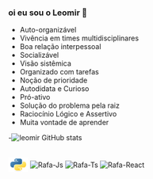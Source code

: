 ### oi eu sou o Leomir 👋

- Auto-organizável
- Vivência em times multidisciplinares
- Boa relação interpessoal
- Socializável 
- Visão sistêmica
- Organizado com tarefas
- Noção de prioridade
- Autodidata e Curioso
- Pró-ativo
- Solução do problema pela raiz
- Raciocínio Lógico e Assertivo
- Muita vontade de aprender



-![leomir GitHub stats](https://github-readme-stats.vercel.app/api?username=leomir-pereira-dos-santos&show_icons=true&theme=merko)




<div style="display: inline_block"><br>
<img align="center" alt="Rafa-Python" height="30" width="40" src="https://raw.githubusercontent.com/devicons/devicon/master/icons/python/python-original.svg">
  <img align="center" alt="Rafa-Js" height="30" width="40" src="https://img.shields.io/badge/Flask-000000?style=for-the-badge&logo=flask&logoColor=white">
  <img align="center" alt="Rafa-Ts" height="30" width="40" src="https://img.shields.io/badge/Django-092E20?style=for-the-badge&logo=django&logoColor=white">
  <img align="center" alt="Rafa-React" height="30" width="40" src="https://img.shields.io/badge/MySQL-00000F?style=for-the-badge&logo=mysql&logoColor=white">
